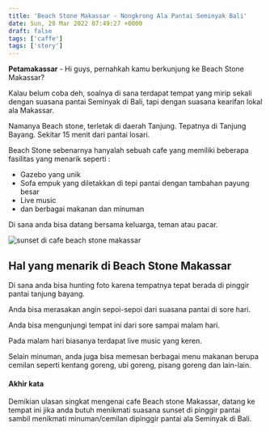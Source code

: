 ```yaml
---
title: 'Beach Stone Makassar - Nongkrong Ala Pantai Seminyak Bali'
date: Sun, 28 Mar 2022 07:49:27 +0000
draft: false
tags: ['caffe']
tags: ['story']
---
```


**Petamakassar** - Hi guys, pernahkah kamu berkunjung ke Beach Stone Makassar?

Kalau belum coba deh, soalnya di sana terdapat tempat yang mirip sekali dengan suasana pantai Seminyak di Bali, tapi dengan suasana kearifan lokal ala Makassar.

Namanya Beach stone, terletak di daerah Tanjung. Tepatnya di Tanjung Bayang. Sekitar 15 menit dari pantai losari.

Beach Stone sebenarnya hanyalah sebuah cafe yang memiliki beberapa fasilitas yang menarik seperti :

- Gazebo yang unik
- Sofa empuk yang diletakkan di tepi pantai dengan tambahan payung besar
- Live music
- dan berbagai makanan dan minuman

Di sana anda bisa datang bersama keluarga, teman atau pacar.

![sunset di cafe beach stone makassar](/uploads/cafe-beach-stone-tanjung-bayang-makassar.jpg)

## Hal yang menarik di Beach Stone Makassar

Di sana anda bisa hunting foto karena tempatnya tepat berada di pinggir pantai tanjung bayang.

Anda bisa merasakan angin sepoi-sepoi dari suasana pantai di sore hari.

Anda bisa mengunjungi tempat ini dari sore sampai malam hari.

Pada malam hari biasanya terdapat live music yang keren.

Selain minuman, anda juga bisa memesan berbagai menu makanan berupa cemilan seperti kentang goreng, ubi goreng, pisang goreng dan lain-lain.

#### Akhir kata

Demikian ulasan singkat mengenai cafe Beach stone Makassar, datang ke tempat ini jika anda butuh menikmati suasana sunset di pinggir pantai sambil menikmati minuman/cemilan dipinggir pantai ala Seminyak di Bali.
